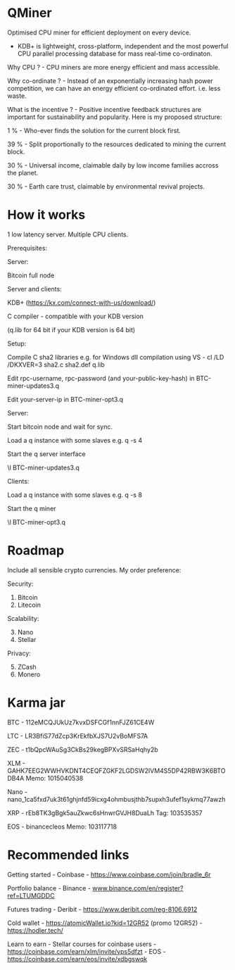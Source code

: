 # QMiner

Optimised CPU miner for efficient deployment on every device.

- KDB+ is lightweight, cross-platform, independent and the most powerful CPU parallel processing database for mass real-time co-ordinaton.

Why CPU ? - CPU miners are more energy efficient and mass accessible. 

Why co-ordinate ? - Instead of an exponentially increasing hash power competition, we can have an energy efficient co-ordinated effort. i.e. less waste.

What is the incentive ? - Positive incentive feedback structures are important for sustainability and popularity. Here is my proposed structure:

1 % - Who-ever finds the solution for the current block first.

39 % - Split proportionally to the resources dedicated to mining the current block.

30 % - Universal income, claimable daily by low income families accross the planet.

30 % - Earth care trust, claimable by environmental revival projects. 

# How it works

1 low latency server. Multiple CPU clients.

Prerequisites:

Server:

Bitcoin full node


Server and clients:

KDB+ (https://kx.com/connect-with-us/download/)

C compiler - compatible with your KDB version

(q.lib for 64 bit if your KDB version is 64 bit)


Setup:

Compile C sha2 libraries e.g. for Windows dll compilation using VS - cl /LD  /DKXVER=3 sha2.c sha2.def q.lib  

Edit rpc-username, rpc-password (and your-public-key-hash) in BTC-miner-updates3.q

Edit your-server-ip in BTC-miner-opt3.q

Server:

Start bitcoin node and wait for sync.

Load a q instance with some slaves e.g. q -s 4

Start the q server interface

\l BTC-miner-updates3.q

Clients:

Load a q instance with some slaves e.g. q -s 8

Start the q miner

\l BTC-miner-opt3.q

# Roadmap

Include all sensible crypto currencies. My order preference:

Security:

1) Bitcoin
2) Litecoin

Scalability:

3) Nano
4) Stellar

Privacy:

5) ZCash
6) Monero

# Karma jar

BTC - 112eMCQJUkUz7kvxDSFCGf1nnFJZ61CE4W

LTC - LR3BfiS77dZcp3KrEkfbXJS7U2vBoMFS7A

ZEC - t1bQpcWAuSg3CkBs29kegBPXvSRSaHqhy2b

XLM - GAHK7EEG2WWHVKDNT4CEQFZGKF2LGDSW2IVM4S5DP42RBW3K6BTODB4A Memo: 1015040538

Nano - nano_1ca5fxd7uk3t61ghjnfd59icxg4ohmbusjthb7supxh3ufef1sykmq77awzh

XRP - rEb8TK3gBgk5auZkwc6sHnwrGVJH8DuaLh Tag: 103535357

EOS - binancecleos Memo: 103117718

# Recommended links

Getting started - Coinbase - https://www.coinbase.com/join/bradle_6r

Portfolio balance - Binance - www.binance.com/en/register?ref=LTUMGDDC

Futures trading - Deribit - https://www.deribit.com/reg-8106.6912

Cold wallet - https://atomicWallet.io?kid=12GR52 (promo 12GR52) - https://hodler.tech/

Learn to earn - Stellar courses for coinbase users - https://coinbase.com/earn/xlm/invite/vps5dfzt  - EOS - https://coinbase.com/earn/eos/invite/xdbgswqk

